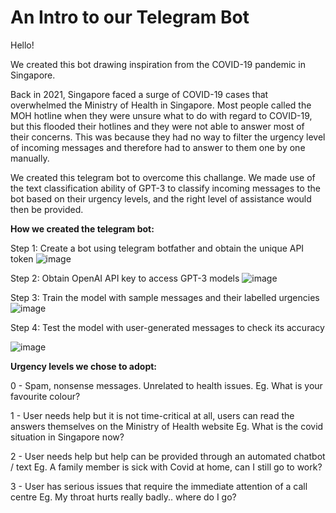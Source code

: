 # An Intro to our Telegram Bot
Hello!

We created this bot drawing inspiration from the COVID-19 pandemic in Singapore. 

Back in 2021, Singapore faced a surge of COVID-19 cases that overwhelmed the Ministry of Health in Singapore. Most people called the MOH hotline when they were unsure what to do with regard to COVID-19, but this flooded their hotlines and they were not able to answer most of their concerns. This was because they had no way to filter the urgency level of incoming messages and therefore had to answer to them one by one manually.

We created this telegram bot to overcome this challange. We made use of the text classification ability of GPT-3 to classify incoming messages to the bot based on their urgency levels, and the right level of assistance would then be provided. 

**How we created the telegram bot:**

Step 1: Create a bot using telegram botfather and obtain the unique API token 
![image](https://user-images.githubusercontent.com/95226664/198872494-a8cec197-3156-4114-bf15-3ba07d53c5df.png)

Step 2: Obtain OpenAI API key to access GPT-3 models
![image](https://user-images.githubusercontent.com/95226664/198872427-14e0304d-929f-46df-8930-74882dafa574.png)

Step 3: Train the model with sample messages and their labelled urgencies
![image](https://user-images.githubusercontent.com/95226664/198872648-e3a36aec-f3e6-4990-b017-2446bba7eeef.png)


Step 4: Test the model with user-generated messages to check its accuracy

![image](https://user-images.githubusercontent.com/95226664/198883444-ccf1a274-5920-4301-ab49-79adc48dc854.png)

**Urgency levels we chose to adopt:**

0 - Spam, nonsense messages. Unrelated to health issues.
Eg. What is your favourite colour?

1 - User needs help but it is not time-critical at all, users can read the answers themselves on the Ministry of Health website
Eg. What is the covid situation in Singapore now?

2 - User needs help but help can be provided through an automated chatbot / text
Eg. A family member is sick with Covid at home, can I still go to work? 

3 - User has serious issues that require the immediate attention of a call centre
Eg. My throat hurts really badly.. where do I go?

